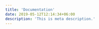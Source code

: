 ```yaml
---
title: 'Documentation'
date: 2019-05-12T12:14:34+06:00
description: 'This is meta description.'
---
```

